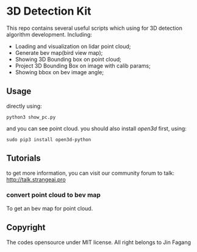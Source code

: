 # 3D Detection Kit

This repo contains several useful scripts which using for 3D detection algorithm development. Including:

- Loading and visualization on lidar point cloud;
- Generate bev map(bird view map);
- Showing 3D Bounding box on point cloud;
- Project 3D Bounding Box on image with calib params;
- Showing bbox on bev image angle;



## Usage

directly using:

```
python3 show_pc.py
```

and you can see point cloud. you should also install *open3d* first, using:

```
sudo pip3 install open3d-python
```



## Tutorials

to get more information, you can visit our community forum to talk: http://talk.strangeai.pro

### convert point cloud to bev map

To get an bev map for point cloud.



## Copyright

The codes opensource under MIT license. All right belongs to Jin Fagang